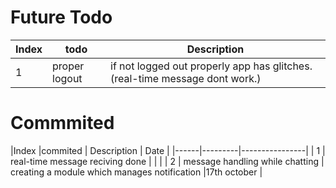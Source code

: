 # Future Todo
|Index |todo     |  Description   |
|------|---------|----------------|
| 1 | proper logout | if not logged out properly app has glitches. (real-time message dont work.) |

# Commmited
|Index |commited     |  Description   | Date |
|------|---------|----------------|
| 1 | real-time message reciving done | | |
| 2 | message handling while chatting | creating a module which manages notification |17th october |
